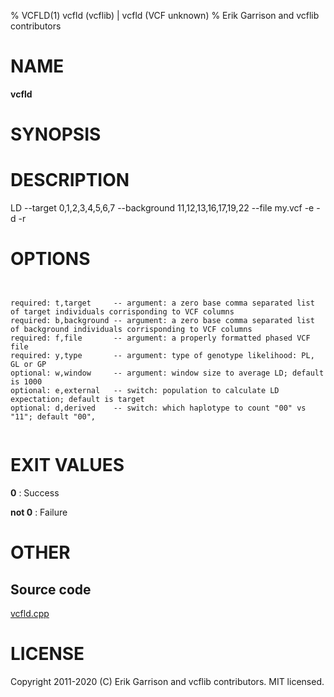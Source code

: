 % VCFLD(1) vcfld (vcflib) | vcfld (VCF unknown)
% Erik Garrison and vcflib contributors

# NAME

**vcfld**

# SYNOPSIS



# DESCRIPTION

LD --target 0,1,2,3,4,5,6,7 --background 11,12,13,16,17,19,22 --file my.vcf -e -d -r



# OPTIONS

```


required: t,target     -- argument: a zero base comma separated list of target individuals corrisponding to VCF columns        
required: b,background -- argument: a zero base comma separated list of background individuals corrisponding to VCF columns    
required: f,file       -- argument: a properly formatted phased VCF file                                                       
required: y,type       -- argument: type of genotype likelihood: PL, GL or GP                                                  
optional: w,window     -- argument: window size to average LD; default is 1000                                                 
optional: e,external   -- switch: population to calculate LD expectation; default is target                                    
optional: d,derived    -- switch: which haplotype to count "00" vs "11"; default "00",                                   


```





# EXIT VALUES

**0**
: Success

**not 0**
: Failure

# OTHER

## Source code

[vcfld.cpp](https://github.com/vcflib/vcflib/blob/master/src/vcfld.cpp)

# LICENSE

Copyright 2011-2020 (C) Erik Garrison and vcflib contributors. MIT licensed.

<!--
  Created with ./scripts/bin2md.rb scripts/bin2md-template.erb
-->
